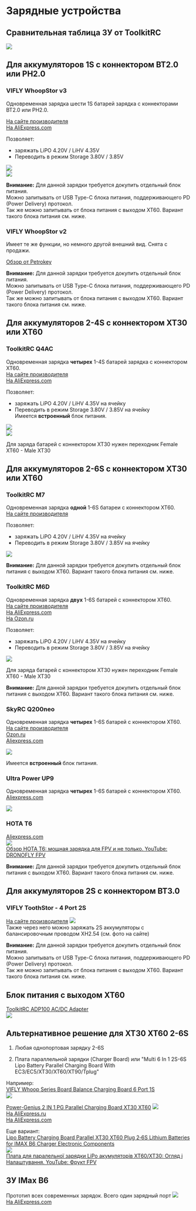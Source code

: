 # Зарядные устройства

## Сравнительная таблица ЗУ от ToolkitRC
![](ToolkitRC_Table.jpg)

## Для аккумуляторов 1S с коннектором BT2.0 или PH2.0

### VIFLY WhoopStor v3
Одновременная зарядка шести 1S батарей зарядка с коннекторами BT2.0 или PH2.0.  

[На сайте производителя](https://viflydrone.com/products/vifly-whoopstor-6-ports-1s-battery-storage-charger-discharger?ref=i22jgskz)  
[На AliExpress.com](https://aliexpress.com/item/1005003791098261.html)

Позволяет:
- заряжать LiPO 4.20V / LiHV 4.35V
- Переводить в режим Storage  3.80V / 3.85V

![](ViflyWhoopStor_v3_1.png)  
![](ViflyWhoopStor_v3_2.png)

**Внимание:** Для данной зарядки требуется докупить отдельный блок питания.  
Можно запитывать от USB Type-C блока питания, поддерживающего PD (Power Delivery) протокол.  
Так же можно запитывать от блока питания с выходом ХТ60. Вариант такого блока питания см. ниже.

### VIFLY WhoopStor v2
Имеет те же функции, но немного другой внешний вид. Снята с продажи.

[Обзор от Petrokey](https://www.youtube.com/watch?v=AE0Ll6I_feg)

**Внимание:** Для данной зарядки требуется докупить отдельный блок питания.  
Можно запитывать от USB Type-C блока питания, поддерживающего PD (Power Delivery) протокол.  
Так же можно запитывать от блока питания с выходом ХТ60. Вариант такого блока питания см. ниже.

## Для аккумуляторов 2-4S с коннектором XT30 или XT60

### ToolkitRC Q4AC 
Одновременная зарядка **четырех** 1-4S батарей зарядка с коннектором XT60.  
[На сайте производителя](https://www.toolkitrc.com/q4ac)  
[На AliExpress.com](https://aliexpress.com/item/1005006086423161.html)

Позволяет:  
- заряжать LiPO 4.20V / LiHV 4.35V на ячейку  
- Переводить в режим Storage  3.80V / 3.85V на ячейку  
Имеется **встроенный** блок питания.  

![](ToolkitRC_Q4AC_1.png)  
![](ToolkitRC_Q4AC_2.png)  

Для заряда батарей с коннектором XT30 нужен переходник Female XT60 - Male XT30

## Для аккумуляторов 2-6S с коннектором XT30 или XT60

### ToolkitRC M7 
Одновременная зарядка **одной** 1-6S батареи с коннектором XT60.  
[На сайте производителя](https://toolkitrc.com/m7)  

Позволяет:  
- заряжать LiPO 4.20V / LiHV 4.35V на ячейку  
- Переводить в режим Storage  3.80V / 3.85V на ячейку  

![](ToolKitRC_M7.png)  

**Внимание:** Для данной зарядки требуется докупить отдельный блок питания с выходом ХТ60. Вариант такого блока питания см. ниже.

### ToolkitRC M6D 
Одновременная зарядка **двух** 1-6S батарей с коннектором XT60.  
[На сайте производителя](https://www.toolkitrc.com/m6d)  
[На AliExpress.com](https://vi.aliexpress.com/item/1005006649168930.html)  
[На Ozon.ru](https://www.ozon.ru/product/toolkitrc-m6d-500w-15a-dvuhkanalnoe-intellektualnoe-zaryadnoe-ustroystvo-mini-dlya-batarey-lipo-1-6s-1470849116/)

Позволяет:  
- заряжать LiPO 4.20V / LiHV 4.35V на ячейку  
- Переводить в режим Storage  3.80V / 3.85V на ячейку  

![](ToolKitRC_M6D.png)  

Для заряда батарей с коннектором XT30 нужен переходник Female XT60 - Male XT30

**Внимание:** Для данной зарядки требуется докупить отдельный блок питания с выходом ХТ60. Вариант такого блока питания см. ниже.

### SkyRC Q200neo
Одновременная зарядка **четырех** 1-6S батарей с коннектором XT60.  
[На сайте производителя](https://www.skyrc.com/q200neo)  
[Ozon.ru](https://www.ozon.ru/product/q200neo-lipo-balansnoe-zaryadnoe-ustroystvo-razryadnoe-ustroystvo-ac200w-dc400w-dlya-1-6s-lipo-1549025824/)  
[Aliexpress.com](https://aliexpress.com/item/1005005986487800.html)  

![](SkyRCQ200neo.png)

Имеется **встроенный** блок питания.

### Ultra Power UP9
Одновременная зарядка **четырех** 1-6S батарей с коннектором XT60.  
[Aliexpress.com](https://vi.aliexpress.com/item/1005007422444413.html)  

![](Ultra_Power_UP9.png)

### HOTA T6
[Aliexpress.com](https://vi.aliexpress.com/item/1005007681842725.html)  
![](Hota_T6.png)  
[Обзор HOTA T6: мощная зарядка для FPV и не только. YouTube: DRONOFLY FPV](https://www.youtube.com/watch?v=d65bO4FVTdg)  

**Внимание:** Для данной зарядки требуется докупить отдельный блок питания с выходом ХТ60. Вариант такого блока питания см. ниже.

## Для аккумуляторов 2S с коннектором BT3.0
### VIFLY ToothStor - 4 Port 2S
[На сайте производителя](https://viflydrone.com/products/vifly-toothstor-4-port-2s-balance-charger-with-storage-mode?variant=48130105606440)
![](ViFly2S.png)  
Также через него можно заряжать 2S аккумуляторы с балансировочным проводом XH2.54 (см. фото на сайте)

**Внимание:** Для данной зарядки требуется докупить отдельный блок питания.  
Можно запитывать от USB Type-C блока питания, поддерживающего PD (Power Delivery) протокол.  
Так же можно запитывать от блока питания с выходом ХТ60. Вариант такого блока питания см. ниже.

## Блок питания с выходом XT60
[ToolkitRC ADP100 AC/DC Adapter](https://www.toolkitrc.com/adp100/)  
![](ToolkitRC_ADP100.png)

## Альтернативное решение для XT30 XT60 2-6S
1. Любая однопортовая зарядку 2-6S

2. Плата параллельной зарядки (Charger Board) или "Multi 6 In 1 2S-6S Lipo Battery Parallel Charging Board With EC3/EC5/XT30/XT60/XT90/Tplug"  

Например:  
[VIFLY Whoop Series Board Balance Charging Board 6 Port 1S](https://aliexpress.com/item/1005007307774844.html)    
![](ViflyWhoopSeriesBoardBalanceCharging.png)

[Power-Genius 2 IN 1 PG Parallel Charging Board XT30 XT60](https://aliexpress.com/item/4000404668773.html)
![](PowerBoard4.png)  
[На AliExpress.ru](https://aliexpress.ru/item/4000946028794.html?sku_id=10000011449062681)  
[На AliExpress.com](https://aliexpress.com/item/4000946028794.html?sku_id=10000011449062681)

Еще вариант:  
[Lipo Battery Charging Board Parallel XT30 XT60 Plug 2‑6S Lithium Batteries for IMAX B6 Charger Electronic Components](https://vi.aliexpress.com/item/1005006729474501.html)  
![](PowerBoard5.png)  
[Плата для паралельної зарядки LiPo акумуляторів XT60/XT30: Огляд і Налаштування. YouTube: Фрукт FPV](https://www.youtube.com/watch?v=lJNPQyFgHeo)

## ЗУ IMax B6
Прототип всех современных зарядок. Всего один зарядный порт
![](IMaxB6.png)  
[На AliExpress.com](https://vi.aliexpress.com/item/4000961827544.html)